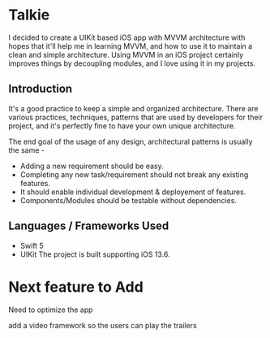 # Talkie

I decided to create a UIKit based iOS app with MVVM architecture with hopes that it'll help me in learning MVVM, and how to use it to maintain a clean and simple architecture.
Using MVVM in an iOS project certainly improves things by decoupling modules, and I love using it in my projects. 

## Introduction
It's a good practice to keep a simple and organized architecture. There are various practices, techniques, patterns that are used by developers for their project, and it's perfectly fine to have your own unique architecture. 

The end goal of the usage of any design, architectural patterns is usually the same -
* Adding a new requirement should be easy.
* Completing any new task/requirement should not break any existing features.
* It should enable individual development & deployement of features.
* Components/Modules should be testable without dependencies.


## Languages / Frameworks Used
* Swift 5
* UIKit
The project is built supporting iOS 13.6.

<h1>Next feature to Add</h1>
<p>Need to optimize the app</p>
<p>add a video framework so the users can play the trailers</p>
